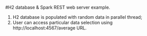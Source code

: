 #H2 database & Spark REST web server example.
1. H2 database is populated with random data in parallel thread;
2. User can access particular data selection using http://localhost:4567/average URL.
